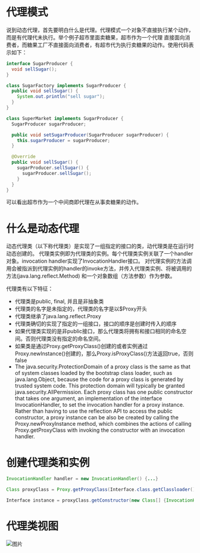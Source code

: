 代理模式
========
说到动态代理，首先要明白什么是代理。代理模式一个对象不直接执行某个动作，而是有代理代未执行。举个例子超市里面卖糖果，超市作为一个代理
直接面向消费者，而糖果工厂不直接面向消费者，有超市代为执行卖糖果的动作。使用代码表示如下：

```java
interface SugarProducer {
  void sellSugar();
}

class SugarFactory implements SugarProducer {
  public void sellSugar() {
    System.out.println("sell sugar");
  }
}

class SuperMarket implements SugarProducer {
  SugarProducer sugarProducer;

  public void setSugarProducer(SugarProducer sugarProducer) {
    this.sugarProducer = sugarProducer;
  }

  @Override
  public void sellSugar() {
    sugarProducer.sellSugar() {
      sugarProducer.sellSugar();
    }
  }
}
```
可以看出超市作为一个中间商即代理在从事卖糖果的动作。

什么是动态代理
=============

动态代理类（以下称代理类）是实现了一组指定的接口的类，动代理类是在运行时动态创建的。
代理类实例即为代理类的实例。每个代理类实例关联了一个handler对象。invocation handler实现了InvocationHandler接口。
对代理实例的方法调用会被指派到代理实例的handler的invoke方法，并传入代理类实例、将被调用的方法(java.lang.reflect.Method)
和一个对象数组（方法参数）作为参数。


代理类有以下特征：

* 代理类是public, final, 并且是非抽象类
* 代理类的名字是未指定的，代理类的名字是以$Proxy开头
* 代理类继承了java.lang.reflect.Proxy
* 代理类确切的实现了指定的一组接口，接口的顺序是创建时传入的顺序
* 如果代理类实现的是非public接口，那么代理类将拥有和接口相同的命名空间。否则代理类没有指定的命名空间。
* 如果类是通过Proxy.getProxyClass()创建的或者实例通过Proxy.newInstance()创建的，那么Proxy.isProxyClass()方法返回true，否则false
* The java.security.ProtectionDomain of a proxy class is the same as that of system classes loaded by the bootstrap class loader, such as java.lang.Object, because the code for a proxy class is generated by trusted system code. This protection domain will typically be granted java.security.AllPermission.
Each proxy class has one public constructor that takes one argument, an implementation of the interface InvocationHandler, to set the invocation handler for a proxy instance. Rather than having to use the reflection API to access the public constructor, a proxy instance can be also be created by calling the Proxy.newProxyInstance method, which combines the actions of calling Proxy.getProxyClass with invoking the constructor with an invocation handler.

创建代理类和实例
===============

```java
InvocationHandler handler = new InvocationHandler() {...}

Class proxyClass = Proxy.getProxyClass(Interface.class.getClassloader(), new Class[] {Interface.class});

Interface instance = proxyClass.getConstructor(new Class[] {InvocationHandler.class}).newInstance(new Object[]{handler});

```
代理类视图
==========
![图片](./picture1.png '图片')
